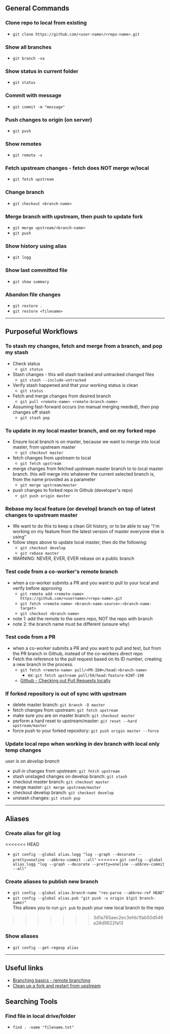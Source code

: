 ## General Commands
### Clone repo to local from existing
- `git clone https://github.com/<user-name>/<repo-name>.git`
### Show all branches
- `git branch -va`
### Show status in current folder
- `git status`
### Commit with message
- `git commit -m "message"`
### Push changes to origin (on server)
- `git push`
### Show remotes
- `git remote -v`
### Fetch upstream changes - fetch does NOT merge w/local
- `git fetch upstream`
### Change branch
- `git checkout <branch-name>`
### Merge branch with upstream, then push to update fork
- `git merge upstream/<branch-name>`
- `git push`
### Show history using alias
- `git logg` 
### Show last committed file
- `git show summary`
### Abandon file changes
- `git restore .`
- `git restore <filename>`

---
## Purposeful Workflows

### To stash my changes, fetch and merge from a branch, and pop my stash
- Check status
    - `git status`
- Stash changes - this will stash tracked and untracked changed files
    - `git stash --include-untracked`
- Verify stash happened and that your working status is clean
    - `git status`
- Fetch and merge changes from desired branch
    - `git pull <remote-name> <remote-branch-name>`
- Assuming fast-forward occurs (no manual merging needed), then pop changes off stash
    - `git stash pop`

### To update in my local master branch, and on my forked repo
- Ensure local branch is on master, because we want to merge into local master, from upstream master 
    - `git checkout master`
- fetch changes from upstream to local 
    - `git fetch upstream`
- merge changes from fetched upstream master branch to to local master branch. this will merge into whatever the current selected branch is, from the name provided as a parameter
    - `git merge upstream/master`
- push changes to forked repo in Github (developer's repo) 
    - `git push origin master`

### Rebase my local feature (or develop) branch on top of latest changes to upstream master
- We want to do this to keep a clean Git history, or to be able to say "I'm working on my feature from the latest version of master everyone else is using"
- follow steps above to update local master, then do the following:
    - `git checkout develop`
    - `git rebase master`
- WARNING: NEVER, EVER, EVER rebase on a public branch


### Test code from a co-worker's remote branch
- when a co-worker submits a PR and you want to pull to your local and verify before approving
    - `git remote add <remote-name> https://github.com/<username>/<repo-name>.git`
    - `git fetch <remote-name> <branch-name-source>:<branch-name-target>`
    - `git checkout <branch-name>`
- note 1: add the remote to the users repo, NOT the repo with branch
- note 2: the branch name must be different (unsure why)

### Test code from a PR
- when a co-worker submits a PR and you want to pull and test, but from the PR branch in Github, instead of the co-workers direct repo
- Fetch the reference to the pull request based on its ID number, creating a new branch in the process.
    - `git fetch <remote-name> pull/<PR-ID#>/head:<branch-name>`
        - ex: `git fetch upstream pull/59/head:feature-KINT-198`
    - [Github - Checking out Pull Requests locally](https://docs.github.com/en/pull-requests/collaborating-with-pull-requests/reviewing-changes-in-pull-requests/checking-out-pull-requests-locally)

### If forked repository is out of sync with upstream
- delete master branch: `git branch -D master`
- fetch changes from upstream: `git fetch upstream`
- make sure you are on master branch: `git checkout master`
- perform a hard reset to upstream/master: `git reset --hard upstream/master`
- force push to your forked repository: `git push origin master --force` 

### Update local repo when working in dev branch with local only temp changes
_user is on develop branch_
- pull in changes from upstream: `git fetch upstream`
- stash unstaged changes on develop branch: `git stash`
- checkout master branch: `git checkout master`
- merge master: `git merge upstream/master`
- checkout develop branch: `git checkout develop`
- unstash changes: `git stash pop`

---
## Aliases
### Create alias for git log
<<<<<<< HEAD
- `git config --global alias.logg "log --graph --decorate --pretty=oneline --abbrev-commit --all"`
=======
`git config --global alias.logg "log --graph --decorate --pretty=oneline --abbrev-commit --all"`
### Create aliases to publish new branch
- `git config --global alias.branch-name "rev-parse --abbrev-ref HEAD"`  
- `git config --global alias.pub "git push -u origin $(git branch-name)"`  
This allows you to run `git pub` to push your new local branch to the repo
>>>>>>> 3d1a765aec2ec3efdc1fab50d546a28d9622fa13
### Show aliases
- `git config --get-regexp alias`

---
## Useful links
- [Branching basics - remote branching](https://git-scm.com/book/id/v2/Git-Branching-Remote-Branches)
- [Clean up a fork and restart from upstream](https://stackoverflow.com/questions/9646167/clean-up-a-fork-and-restart-it-from-the-upstream)

## Searching Tools
### Find file in local drive/folder
- `find . -name "filename.txt"`
